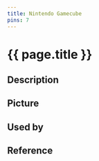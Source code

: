 ```yaml
---
title: Nintendo Gamecube
pins: 7
---
```


# {{ page.title }}

## Description

## Picture

## Used by

## Reference

